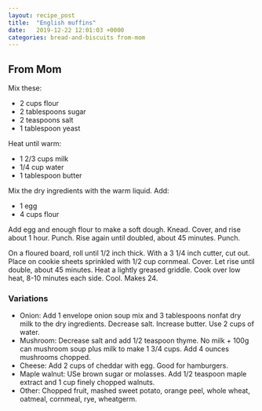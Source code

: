 ```yaml
---
layout: recipe_post
title:  "English muffins"
date:   2019-12-22 12:01:03 +0000
categories: bread-and-biscuits from-mom
---
```


## From Mom

Mix these:

* 2 cups flour
* 2 tablespoons sugar
* 2 teaspoons salt
* 1 tablespoon yeast


Heat until warm:

* 1 2/3 cups milk
* 1/4 cup water
* 1 tablespoon butter


Mix the dry ingredients with the warm liquid. Add:

* 1 egg
* 4 cups flour


Add egg and enough flour to make a soft dough. Knead. Cover, and rise about 1 hour. Punch. Rise again until doubled, about 45 minutes. Punch. 

On a floured board, roll until 1/2 inch thick. With a 3 1/4 inch cutter, cut out. Place on cookie sheets sprinkled with 1/2 cup cornmeal. Cover. Let rise until double, about 45 minutes. Heat a lightly greased griddle. Cook over low heat, 8-10 minutes each side. Cool. Makes 24.

### Variations
* Onion: Add 1 envelope onion soup mix and 3 tablespoons nonfat dry milk to the dry ingredients. Decrease salt. Increase butter. Use 2 cups of water.
* Mushroom: Decrease salt and add 1/2 teaspoon thyme. No milk + 100g can mushroom soup plus milk to make 1 3/4 cups. Add 4 ounces mushrooms chopped.
* Cheese: Add 2 cups of cheddar with egg. Good for hamburgers.
* Maple walnut: USe brown sugar or molasses. Add 1/2 teaspoon maple extract and 1 cup finely chopped walnuts.
* Other: Chopped fruit, mashed sweet potato, orange peel, whole wheat, oatmeal, cornmeal, rye, wheatgerm.